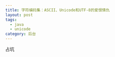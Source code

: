 ```yaml
---
title: 字符编码集：ASCII、Unicode和UTF-8的爱恨情仇
layout: post
tags:
  - java
  - unicode
category: 后台
---
```

占坑